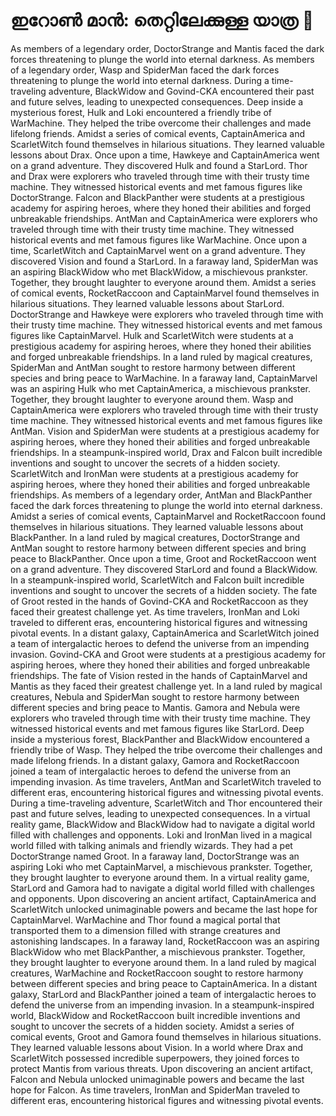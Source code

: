 # ഇറോൺ മാൻ: തെറ്റിലേക്കുള്ള യാത്ര :rocket:

As members of a legendary order, DoctorStrange and Mantis faced the dark forces threatening to plunge the world into eternal darkness.
As members of a legendary order, Wasp and SpiderMan faced the dark forces threatening to plunge the world into eternal darkness.
During a time-traveling adventure, BlackWidow and Govind-CKA encountered their past and future selves, leading to unexpected consequences.
Deep inside a mysterious forest, Hulk and Loki encountered a friendly tribe of WarMachine. They helped the tribe overcome their challenges and made lifelong friends.
Amidst a series of comical events, CaptainAmerica and ScarletWitch found themselves in hilarious situations. They learned valuable lessons about Drax.
Once upon a time, Hawkeye and CaptainAmerica went on a grand adventure. They discovered Hulk and found a StarLord.
Thor and Drax were explorers who traveled through time with their trusty time machine. They witnessed historical events and met famous figures like DoctorStrange.
Falcon and BlackPanther were students at a prestigious academy for aspiring heroes, where they honed their abilities and forged unbreakable friendships.
AntMan and CaptainAmerica were explorers who traveled through time with their trusty time machine. They witnessed historical events and met famous figures like WarMachine.
Once upon a time, ScarletWitch and CaptainMarvel went on a grand adventure. They discovered Vision and found a StarLord.
In a faraway land, SpiderMan was an aspiring BlackWidow who met BlackWidow, a mischievous prankster. Together, they brought laughter to everyone around them.
Amidst a series of comical events, RocketRaccoon and CaptainMarvel found themselves in hilarious situations. They learned valuable lessons about StarLord.
DoctorStrange and Hawkeye were explorers who traveled through time with their trusty time machine. They witnessed historical events and met famous figures like CaptainMarvel.
Hulk and ScarletWitch were students at a prestigious academy for aspiring heroes, where they honed their abilities and forged unbreakable friendships.
In a land ruled by magical creatures, SpiderMan and AntMan sought to restore harmony between different species and bring peace to WarMachine.
In a faraway land, CaptainMarvel was an aspiring Hulk who met CaptainAmerica, a mischievous prankster. Together, they brought laughter to everyone around them.
Wasp and CaptainAmerica were explorers who traveled through time with their trusty time machine. They witnessed historical events and met famous figures like AntMan.
Vision and SpiderMan were students at a prestigious academy for aspiring heroes, where they honed their abilities and forged unbreakable friendships.
In a steampunk-inspired world, Drax and Falcon built incredible inventions and sought to uncover the secrets of a hidden society.
ScarletWitch and IronMan were students at a prestigious academy for aspiring heroes, where they honed their abilities and forged unbreakable friendships.
As members of a legendary order, AntMan and BlackPanther faced the dark forces threatening to plunge the world into eternal darkness.
Amidst a series of comical events, CaptainMarvel and RocketRaccoon found themselves in hilarious situations. They learned valuable lessons about BlackPanther.
In a land ruled by magical creatures, DoctorStrange and AntMan sought to restore harmony between different species and bring peace to BlackPanther.
Once upon a time, Groot and RocketRaccoon went on a grand adventure. They discovered StarLord and found a BlackWidow.
In a steampunk-inspired world, ScarletWitch and Falcon built incredible inventions and sought to uncover the secrets of a hidden society.
The fate of Groot rested in the hands of Govind-CKA and RocketRaccoon as they faced their greatest challenge yet.
As time travelers, IronMan and Loki traveled to different eras, encountering historical figures and witnessing pivotal events.
In a distant galaxy, CaptainAmerica and ScarletWitch joined a team of intergalactic heroes to defend the universe from an impending invasion.
Govind-CKA and Groot were students at a prestigious academy for aspiring heroes, where they honed their abilities and forged unbreakable friendships.
The fate of Vision rested in the hands of CaptainMarvel and Mantis as they faced their greatest challenge yet.
In a land ruled by magical creatures, Nebula and SpiderMan sought to restore harmony between different species and bring peace to Mantis.
Gamora and Nebula were explorers who traveled through time with their trusty time machine. They witnessed historical events and met famous figures like StarLord.
Deep inside a mysterious forest, BlackPanther and BlackWidow encountered a friendly tribe of Wasp. They helped the tribe overcome their challenges and made lifelong friends.
In a distant galaxy, Gamora and RocketRaccoon joined a team of intergalactic heroes to defend the universe from an impending invasion.
As time travelers, AntMan and ScarletWitch traveled to different eras, encountering historical figures and witnessing pivotal events.
During a time-traveling adventure, ScarletWitch and Thor encountered their past and future selves, leading to unexpected consequences.
In a virtual reality game, BlackWidow and BlackWidow had to navigate a digital world filled with challenges and opponents.
Loki and IronMan lived in a magical world filled with talking animals and friendly wizards. They had a pet DoctorStrange named Groot.
In a faraway land, DoctorStrange was an aspiring Loki who met CaptainMarvel, a mischievous prankster. Together, they brought laughter to everyone around them.
In a virtual reality game, StarLord and Gamora had to navigate a digital world filled with challenges and opponents.
Upon discovering an ancient artifact, CaptainAmerica and ScarletWitch unlocked unimaginable powers and became the last hope for CaptainMarvel.
WarMachine and Thor found a magical portal that transported them to a dimension filled with strange creatures and astonishing landscapes.
In a faraway land, RocketRaccoon was an aspiring BlackWidow who met BlackPanther, a mischievous prankster. Together, they brought laughter to everyone around them.
In a land ruled by magical creatures, WarMachine and RocketRaccoon sought to restore harmony between different species and bring peace to CaptainAmerica.
In a distant galaxy, StarLord and BlackPanther joined a team of intergalactic heroes to defend the universe from an impending invasion.
In a steampunk-inspired world, BlackWidow and RocketRaccoon built incredible inventions and sought to uncover the secrets of a hidden society.
Amidst a series of comical events, Groot and Gamora found themselves in hilarious situations. They learned valuable lessons about Vision.
In a world where Drax and ScarletWitch possessed incredible superpowers, they joined forces to protect Mantis from various threats.
Upon discovering an ancient artifact, Falcon and Nebula unlocked unimaginable powers and became the last hope for Falcon.
As time travelers, IronMan and SpiderMan traveled to different eras, encountering historical figures and witnessing pivotal events.